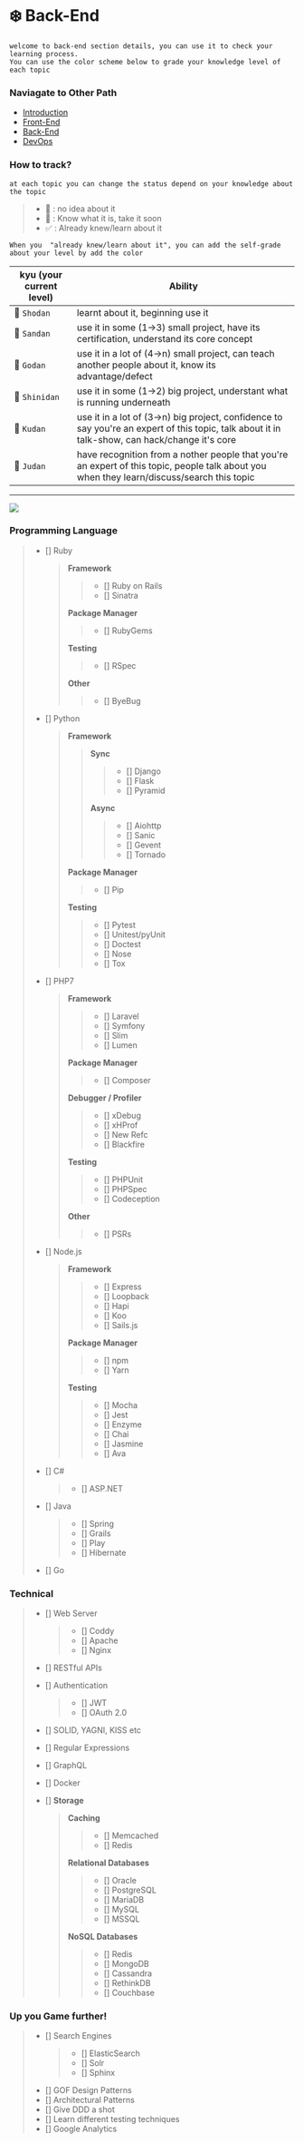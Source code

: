 # :snowflake: Back-End
```
welcome to back-end section details, you can use it to check your learning process.
You can use the color scheme below to grade your knowledge level of each topic
```
### **Naviagate to Other Path**
* [Introduction](https://github.com/luuductrung1234/dev-roadmap/blob/master/web-development-roadmap/introduction-details.md)
* [Front-End](https://github.com/luuductrung1234/dev-roadmap/blob/master/web-development-roadmap/front-end-details.md)
* [Back-End](https://github.com/luuductrung1234/dev-roadmap/blob/master/web-development-roadmap/back-end-details.md)
* [DevOps](https://github.com/luuductrung1234/dev-roadmap/blob/master/web-development-roadmap/devops-details.md)

### **How to track?**
```
at each topic you can change the status depend on your knowledge about the topic
```
> - :black_square_button: : no idea about it
> - :white_square_button: :  Know what it is, take it soon
> - :white_check_mark: : Already knew/learn about it

```
When you  "already knew/learn about it", you can add the self-grade about your level by add the color
```
kyu (your current level) | Ability
--- | --- |
 :notebook:  `Shodan` | learnt about it, beginning use it |
 :ledger:  `Sandan` | use it in some (1->3) small project, have its certification, understand its core concept |
 :green_book:  `Godan` | use it in a lot of (4->n) small project, can teach another people about it,  know its advantage/defect |
 :orange_book:  `Shinidan` | use it in some (1->2) big project, understant what is running underneath |
 :closed_book:  `Kudan` | use it in a lot of (3->n) big project, confidence to say you're an expert of this topic, talk about it in talk-show, can hack/change it's core |
 :blue_book:  `Judan` | have recognition from a nother people that you're an expert of this topic, people talk about you when they learn/discuss/search this topic |
---

![](https://i.imgur.com/Ihg4YAb.png)

### Programming Language
> - [] Ruby
>   > **Framework**
>   >   > - [] Ruby on Rails
>   >   > - [] Sinatra
>   >
>   > **Package Manager**
>   >   > - [] RubyGems
>   >
>   > **Testing**
>   >   > - [] RSpec
>   >
>   > **Other**
>   >   > - [] ByeBug
>
> - [] Python
>   > **Framework**
>   >   > **Sync**
>   >   >   > - [] Django
>   >   >   > - [] Flask
>   >   >   > - [] Pyramid
>   >   >
>   >   > **Async**
>   >   >   > - [] Aiohttp
>   >   >   > - [] Sanic
>   >   >   > - [] Gevent
>   >   >   > - [] Tornado
>   >
>   > **Package Manager**
>   >   > - [] Pip
>   >
>   > **Testing**
>   >   > - [] Pytest
>   >   > - [] Unitest/pyUnit
>   >   > - [] Doctest
>   >   > - [] Nose
>   >   > - [] Tox
>
> - [] PHP7
>   > **Framework**
>   >   > - [] Laravel
>   >   > - [] Symfony
>   >   > - [] Slim
>   >   > - [] Lumen
>   >
>   > **Package Manager**
>   >   > - [] Composer
>   >
>   > **Debugger / Profiler**
>   >   > - [] xDebug
>   >   > - [] xHProf
>   >   > - [] New Refc
>   >   > - [] Blackfire
>   >
>   > **Testing**
>   >   > - [] PHPUnit
>   >   > - [] PHPSpec
>   >   > - [] Codeception
>   >
>   > **Other**
>   >   > - [] PSRs
>
> - [] Node.js
>   > **Framework**
>   >   > - [] Express
>   >   > - [] Loopback
>   >   > - [] Hapi
>   >   > - [] Koo
>   >   > - [] Sails.js
>   >
>   > **Package Manager**
>   >   > - [] npm
>   >   > - [] Yarn
>   >
>   > **Testing**
>   >   > - [] Mocha
>   >   > - [] Jest
>   >   > - [] Enzyme
>   >   > - [] Chai
>   >   > - [] Jasmine
>   >   > - [] Ava
>
> - [] C#
>   > - [] ASP.NET
>
> - [] Java
>   > - [] Spring
>   > - [] Grails
>   > - [] Play
>   > - [] Hibernate
> - [] Go


### Technical
> - [] Web Server
>   > - [] Coddy
>   > - [] Apache
>   > - [] Nginx
> - [] RESTful APIs
> - [] Authentication
>   > - [] JWT
>   > - [] OAuth 2.0
> - [] SOLID, YAGNI, KISS etc
> - [] Regular Expressions
> - [] GraphQL
> - [] Docker
>
> - [] **Storage**
>   > **Caching**
>   >   > - [] Memcached
>   >   > - [] Redis
>   >
>   > **Relational Databases**
>   >   > - [] Oracle
>   >   > - [] PostgreSQL
>   >   > - [] MariaDB
>   >   > - [] MySQL
>   >   > - [] MSSQL
>   >
>   > **NoSQL Databases**
>   >   > - [] Redis
>   >   > - [] MongoDB
>   >   > - [] Cassandra
>   >   > - [] RethinkDB
>   >   > - [] Couchbase


### Up you Game further!
> - [] Search Engines
>   > - [] ElasticSearch
>   > - [] Solr
>   > - [] Sphinx
> - [] GOF Design Patterns
> - [] Architectural Patterns
> - [] Give DDD a shot
> - [] Learn different testing techniques
> - [] Google Analytics

